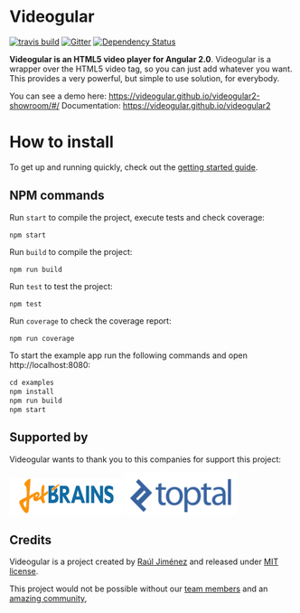 # Videogular
[![travis build](https://travis-ci.org/videogular/videogular2.svg?branch=master)](https://travis-ci.org/videogular/videogular2)
[![Gitter](https://badges.gitter.im/Join%20Chat.svg)](https://gitter.im/2fdevs/videogular?utm_source=badge&utm_medium=badge&utm_campaign=pr-badge&utm_content=badge)
[![Dependency Status](https://david-dm.org/videogular/videogular2.svg)](https://david-dm.org/videogular/videogular2)

**Videogular is an HTML5 video player for Angular 2.0**. Videogular is a wrapper over the HTML5 video tag, so you can just add whatever you want. This provides a very powerful, but simple to use solution, for everybody.

You can see a demo here: https://videogular.github.io/videogular2-showroom/#/
Documentation: https://videogular.github.io/videogular2

# How to install

To get up and running quickly, check out the [getting started guide](https://github.com/videogular/videogular2/blob/master/docs/getting-started.md).

## NPM commands

Run `start` to compile the project, execute tests and check coverage:

```
npm start
```

Run `build` to compile the project:

```
npm run build
```

Run `test` to test the project:

```
npm test
```

Run `coverage` to check the coverage report:

```
npm run coverage
```

To start the example app run the following commands and open http://localhost:8080:

```
cd examples
npm install
npm run build
npm start
```

## Supported by

Videogular wants to thank you to this companies for support this project:

[![](sponsors/jetbrains.png)](https://www.jetbrains.com)
[![](sponsors/toptal.png)](https://www.toptal.com)

## Credits

Videogular is a project created by [Raúl Jiménez](https://github.com/Elecash) and released under [MIT license](https://github.com/videogular/videogular2/blob/master/LICENSE).

This project would not be possible without our [team members](https://github.com/orgs/videogular/people) and an [amazing community](https://github.com/videogular/videogular2/graphs/contributors),
